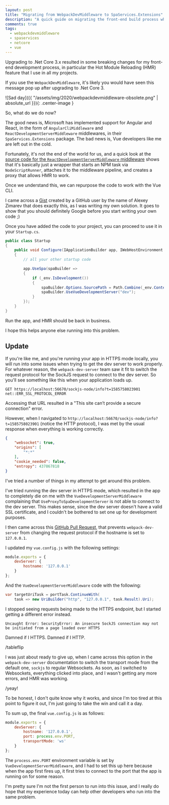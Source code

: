 ```yaml
---
layout: post
title: "Migrating from WebpackDevMiddleware to SpaServices.Extensions"
description: "A quick guide on migrating the front-end build process when upgrading to .Net Core 3.x."
comments: true
tags:
  - webpackdevmiddleware
  - spaservices
  - netcore
  - vue
---
```


Upgrading to .Net Core 3.x resulted in some breaking changes for my front-end development process, in particular the Hot Module Reloading (HMR) feature that I use in all my projects.

If you use the `WebpackDevMiddleware`, it's likely you would have seen this message pop up after upgrading to .Net Core 3.

![Sad day]({{ "/assets/img/2020/webpackdevmiddleware-obsolete.png" | absolute_url }}){: .center-image }

So, what do we do now?

<!--more-->

The good news is, Microsoft has implemented support for Angular and React, in the form of `AngularCliMiddleware` and `ReactDevelopmentServerMiddleware` middlewares, in their `SpaServices.Extensions` package. The bad news is, Vue developers like me are left out in the cold.

Fortunately, it's not the end of the world for us, and a quick look at the [source code for the `ReactDevelopmentServerMiddleware` middleware][0] shows that it's basically just a wrapper that starts an NPM task via `NodeScriptRunner`, attaches it to the middleware pipeline, and creates a proxy that allows HMR to work.

Once we understand this, we can repurpose the code to work with the Vue CLI.

I came across a [Gist][1] created by a GitHub user by the name of Alexey Zimarev that does exactly this, as I was writing my own solution. It goes to show that you should definitely Google before you start writing your own code ;)

Once you have added the code to your project, you can proceed to use it in your `Startup.cs`.

```csharp
public class Startup
{
    public void Configure(IApplicationBuilder app, IWebHostEnvironment env)
    {
        // all your other startup code

        app.UseSpa(spaBuilder =>
        {
            if (_env.IsDevelopment())
            {
                spaBuilder.Options.SourcePath = Path.Combine(_env.ContentRootPath, "src");
                spaBuilder.UseVueDevelopmentServer("dev");
            }
        });
    }
}
```

Run the app, and HMR should be back in business.

I hope this helps anyone else running into this problem.

## Update

If you're like me, and you're running your app in HTTPS mode locally, you will run into some issues when trying to get the dev server to work properly. For whatever reason, the `webpack-dev-server` team saw it fit to switch the request protocol for the SockJS request to connect to the dev server. So you'll see something like this when your application loads up.

```
GET https://localhost:56670/sockjs-node/info?t=1585758023901 net::ERR_SSL_PROTOCOL_ERROR
```

Accessing that URL resulted in a "This site can’t provide a secure connection" error.

However, when I navigated to `http://localhost:56670/sockjs-node/info?t=1585758023901` (notice the HTTP protocol), I was met by the usual response when everything is working correctly.

```json
{
    "websocket": true,
    "origins": [
        "*:*"
    ],
    "cookie_needed": false,
    "entropy": 437867818
}
```

I've tried a number of things in my attempt to get around this problem.

I've tried running the dev server in HTTPS mode, which resulted in the app to completely die on me with the `VueDevelopmentServerMiddleware` complaining that `UseProxyToSpaDevelopmentServer` is not able to connect to the dev server. This makes sense, since the dev server doesn't have a valid SSL certificate, and I couldn't be bothered to set one up for development purposes.

I then came across this [GitHub Pull Request][2], that prevents `webpack-dev-server` from changing the request protocol if the hostname is set to `127.0.0.1`.

I updated my `vue.config.js` with the following settings:

```js
module.exports = {
    devServer: {
        hostname: '127.0.0.1'
    }
};
```

And the `VueDevelopmentServerMiddleware` code with the following:

```csharp
var targetUriTask = portTask.ContinueWith(
    task => new UriBuilder("http", "127.0.0.1", task.Result).Uri);
```

I stopped seeing requests being made to the HTTPS endpoint, but I started getting a different error instead.

```
Uncaught Error: SecurityError: An insecure SockJS connection may not be initiated from a page loaded over HTTPS
```

Damned if I HTTPS. Damned if I HTTP.

/tableflip

I was just about ready to give up, when I came across this option in the `webpack-dev-server` documentation to switch the transport mode from the default one, `sockjs` to regular Websockets. As soon, as I switched to Websockets, everything clicked into place, and I wasn't getting any more errors, and HMR was working.

/yeay!

To be honest, I don't quite know why it works, and since I'm too tired at this point to figure it out, I'm just going to take the win and call it a day.

To sum up, the final `vue.config.js` is as follows:

```js
module.exports = {
    devServer: {
        hostname: '127.0.0.1',
        port: process.env.PORT,
        transportMode: 'ws'
    }
};
```

The `process.env.PORT` environment variable is set by `VueDevelopmentServerMiddleware`, and I had to set this up here because when the app first fires up, it first tries to connect to the port that the app is running on for some reason.

I'm pretty sure I'm not the first person to run into this issue, and I really do hope that my experience today can help other developers who run into the same problem.

[0]: https://github.com/dotnet/aspnetcore/blob/master/src/Middleware/SpaServices.Extensions/src/ReactDevelopmentServer/ReactDevelopmentServerMiddleware.cs
[1]: https://gist.github.com/alexeyzimarev/f0262426aa38e2c1ed2913252ceb5e7a
[2]: https://github.com/webpack/webpack-dev-server/pull/2303

